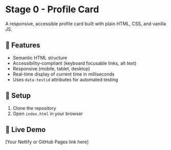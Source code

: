 # Stage 0 - Profile Card

A responsive, accessible profile card built with plain HTML, CSS, and vanilla JS.

## 🧠 Features
- Semantic HTML structure
- Accessibility-compliant (keyboard focusable links, alt text)
- Responsive (mobile, tablet, desktop)
- Real-time display of current time in milliseconds
- Uses `data-testid` attributes for automated testing

## 🧩 Setup
1. Clone the repository
2. Open `index.html` in your browser

## 🚀 Live Demo
[Your Netlify or GitHub Pages link here]

